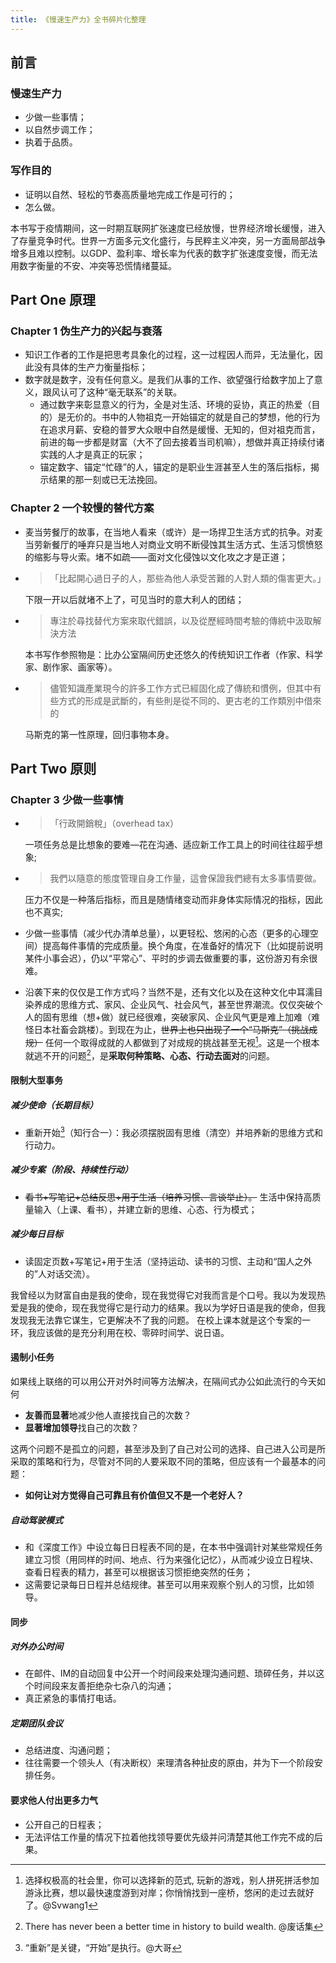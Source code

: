 ```yaml
---
title: 《慢速生产力》全书碎片化整理
---
```


## 前言
### 慢速生产力
- 少做一些事情；
- 以自然步调工作；
- 执着于品质。
### 写作目的
- 证明以自然、轻松的节奏高质量地完成工作是可行的；
- 怎么做。

本书写于疫情期间，这一时期互联网扩张速度已经放慢，世界经济增长缓慢，进入了存量竞争时代。世界一方面多元文化盛行，与民粹主义冲突，另一方面局部战争增多且难以控制。以GDP、盈利率、增长率为代表的数字扩张速度变慢，而无法用数字衡量的不安、冲突等恐慌情绪蔓延。

<!-- more -->

## Part One 原理
### Chapter 1 伪生产力的兴起与衰落
- 知识工作者的工作是把思考具象化的过程，这一过程因人而异，无法量化，因此没有具体的生产力衡量指标；
- 数字就是数字，没有任何意义。是我们从事的工作、欲望强行给数字加上了意义，跟风认可了这种“毫无联系”的关联。
    - 通过数字来彰显意义的行为，全是对生活、环境的妥协，真正的热爱（目的）是无价的。书中的人物祖克一开始锚定的就是自己的梦想，他的行为在追求月薪、安稳的普罗大众眼中自然是缓慢、无知的，但对祖克而言，前进的每一步都是财富（大不了回去接着当司机嘛），想做并真正持续付诸实践的人才是真正的玩家；
    - 锚定数字、锚定“忙碌”的人，锚定的是职业生涯甚至人生的落后指标，揭示结果的那一刻或已无法挽回。
### Chapter 2 一个较慢的替代方案
- 麦当劳餐厅的故事，在当地人看来（或许）是一场捍卫生活方式的抗争。对麦当劳新餐厅的唾弃只是当地人对商业文明不断侵蚀其生活方式、生活习惯愤怒的缩影与导火索。堵不如疏——面对文化侵蚀以文化攻之才是正道；

- > 「比起開心過日子的人，那些為他人承受苦難的人對人類的傷害更大。」
    
    下限一开以后就堵不上了，可见当时的意大利人的团结；

- > 專注於尋找替代方案來取代錯誤，以及從歷經時間考驗的傳統中汲取解決方法

    本书写作参照物是：比办公室隔间历史还悠久的传统知识工作者（作家、科学家、剧作家、画家等）。

- > 儘管知識產業現今的許多工作方式已經固化成了傳統和慣例，但其中有些方式的形成是武斷的，有些則是從不同的、更古老的工作類別中借來的

    马斯克的第一性原理，回归事物本身。


## Part Two 原则
### Chapter 3 少做一些事情

- > 「行政開銷稅」（overhead tax）

    一项任务总是比想象的要难—花在沟通、适应新工作工具上的时间往往超乎想象;

- > 我們以隨意的態度管理自身工作量，這會保證我們總有太多事情要做。

    压力不仅是一种落后指标，而且是随情绪变动而非身体实际情况的指标，因此也不真实;
- 少做一些事情（减少代办清单总量），以更轻松、悠闲的心态（更多的心理空间）提高每件事情的完成质量。换个角度，在准备好的情况下（比如提前说明某件小事会迟），仍以“平常心”、平时的步调去做重要的事，这份游刃有余很难。
- 沿袭下来的仅仅是工作方式吗？当然不是，还有文化以及在这种文化中耳濡目染养成的思维方式、家风、企业风气、社会风气，甚至世界潮流。仅仅突破个人的固有思维（想+做）就已经很难，突破家风、企业风气更是难上加难（难怪日本社畜会跳楼）。到现在为止，~~世界上也只出现了一个“马斯克”（挑战成规）~~ 任何一个取得成就的人都做到了对成规的挑战甚至无视[^1]。这是一个根本就逃不开的问题[^2]，是**采取何种策略、心态、行动去面对**的问题。

#### 限制大型事务
##### 减少使命（长期目标）
- 重新开始[^3]（知行合一）：我必须摆脱固有思维（清空）并培养新的思维方式和行动力。
##### 减少专案（阶段、持续性行动）
- ~~看书+写笔记+总结反思+用于生活（培养习惯、言谈举止）。~~ 生活中保持高质量输入（上课、看书），并建立新的思维、心态、行为模式；
##### 减少每日目标
- 读固定页数+写笔记+用于生活（坚持运动、读书的习惯、主动和“国人之外的”人对话交流）。

我曾经以为财富自由是我的使命，现在我觉得它对我而言是个口号。我以为发现热爱是我的使命，现在我觉得它是行动力的结果。我以为学好日语是我的使命，但我发现我无法靠它谋生，它更解决不了我的问题。
在校上课本就是这个专案的一环，我应该做的是充分利用在校、零碎时间学、说日语。

#### 遏制小任务

如果线上联络的可以用公开对外时间等方法解决，在隔间式办公如此流行的今天如何
- **友善而显著**地减少他人直接找自己的次数？
- **显著增加领导**找自己的次数？

这两个问题不是孤立的问题，甚至涉及到了自己对公司的选择、自己进入公司是所采取的策略和行为，尽管对不同的人要采取不同的策略，但应该有一个最基本的问题：

- **如何让对方觉得自己可靠且有价值但又不是一个老好人？**

##### 自动驾驶模式
- 和《深度工作》中设立每日日程表不同的是，在本书中强调针对某些常规任务建立习惯（用同样的时间、地点、行为来强化记忆），从而减少设立日程块、查看日程表的精力，甚至可以根据该习惯拒绝突然的任务；
- 这需要记录每日日程并总结规律。甚至可以用来观察个别人的习惯，比如领导。

#### 同步
##### 对外办公时间
- 在邮件、IM的自动回复中公开一个时间段来处理沟通问题、琐碎任务，并以这个时间段来友善拒绝杂七杂八的沟通；
- 真正紧急的事情打电话。
##### 定期团队会议
- 总结进度、沟通问题；
- 往往需要一个领头人（有决断权）来理清各种扯皮的原由，并为下一个阶段安排任务。

#### 要求他人付出更多力气
- 公开自己的日程表；
- 无法评估工作量的情况下拉着他找领导要优先级并问清楚其他工作完不成的后果。

[^1]: 选择权极高的社会里，你可以选择新的范式, 玩新的游戏，别人拼死拼活参加游泳比赛，想以最快速度游到对岸；你悄悄找到一座桥，悠闲的走过去就好了。@Svwang1

[^2]: There has never been a better time in history to build wealth. @废话集

[^3]: “重新”是关键，“开始”是执行。@大哥